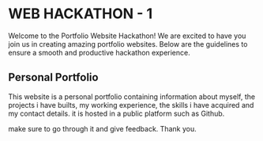 # WEB HACKATHON - 1
Welcome to the Portfolio Website Hackathon! We are excited to have you join us in creating amazing portfolio websites. Below are the guidelines to ensure a smooth and productive hackathon experience.

## Personal Portfolio

This website is a personal portfolio containing information about myself, the projects i have builts, my working experience, the skills 
i have acquired and my contact details. it is hosted in a public platform such as Github. 

make sure to go through it and give feedback. Thank you.